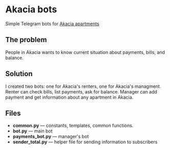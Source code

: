 # Akacia bots
Simple Telegram bots for [Akacia apartments](https://akacia.me/)

## The problem
People in Akacia wants to know current situation about payments, bills, and balance.

## Solution
I created two bots: one for Akacia's renters, one for Akacia's managment.
Renter can check bills, list payments, ask for balance.
Manager can add payment and get information about any apartment in Akacia.

## Files

* **common.py** — constants, templates, common functions.
* **bot.py** — main bot
* **payments_bot.py** — manager's bot
* **sender_total.py** — helper file for sending information to subscribers
